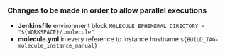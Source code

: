 ### Changes to be made in order to allow parallel executions

- **Jenkinsfile** environment block ```MOLECULE_EPHEMERAL_DIRECTORY = "${WORKSPACE}/.molecule"```
- **molecule.yml** in every reference to instance hostname ```${BUILD_TAG-molecule_instance_manual}```
